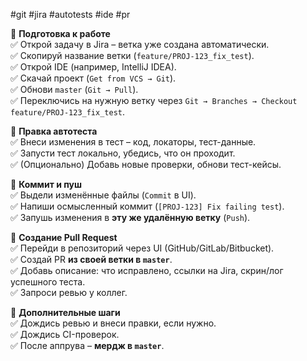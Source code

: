 #git #jira #autotests #ide #pr

🔹 **Подготовка к работе**  
✅ Открой задачу в Jira – ветка уже создана автоматически.  
✅ Скопируй название ветки (`feature/PROJ-123_fix_test`).  
✅ Открой IDE (например, IntelliJ IDEA).  
✅ Скачай проект (`Get from VCS → Git`).  
✅ Обнови `master` (`Git → Pull`).  
✅ Переключись на нужную ветку через `Git → Branches → Checkout feature/PROJ-123_fix_test`.

🔹 **Правка автотеста**  
✅ Внеси изменения в тест – код, локаторы, тест-данные.  
✅ Запусти тест локально, убедись, что он проходит.  
✅ (Опционально) Добавь новые проверки, обнови тест-кейсы.

🔹 **Коммит и пуш**  
✅ Выдели изменённые файлы (`Commit` в UI).  
✅ Напиши осмысленный коммит (`[PROJ-123] Fix failing test`).  
✅ Запушь изменения в **эту же удалённую ветку** (`Push`).

🔹 **Создание Pull Request**  
✅ Перейди в репозиторий через UI (GitHub/GitLab/Bitbucket).  
✅ Создай PR **из своей ветки в `master`**.  
✅ Добавь описание: что исправлено, ссылки на Jira, скрин/лог успешного теста.  
✅ Запроси ревью у коллег.

🔹 **Дополнительные шаги**  
✅ Дождись ревью и внеси правки, если нужно.  
✅ Дождись CI-проверок.  
✅ После аппрува – **мердж в `master`**.